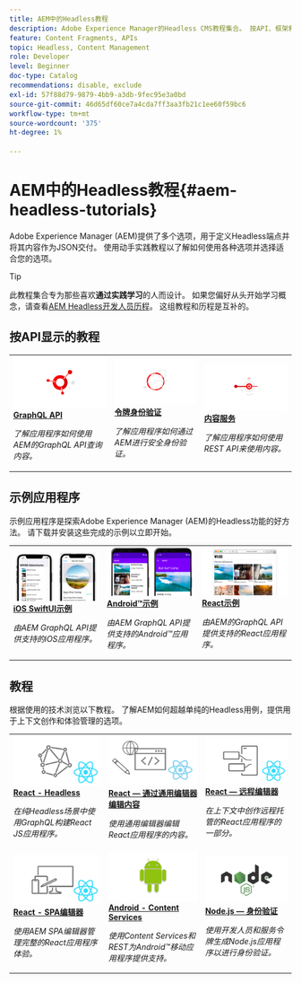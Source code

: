 ```yaml
---
title: AEM中的Headless教程
description: Adobe Experience Manager的Headless CMS教程集合。 按API、框架和示例应用程序浏览教程。
feature: Content Fragments, APIs
topic: Headless, Content Management
role: Developer
level: Beginner
doc-type: Catalog
recommendations: disable, exclude
exl-id: 57f88d79-9879-4bb9-a3db-9fec95e3a0bd
source-git-commit: 46d65df60ce7a4cda7ff3aa3fb21c1ee60f59bc6
workflow-type: tm+mt
source-wordcount: '375'
ht-degree: 1%

---
```


# AEM中的Headless教程{#aem-headless-tutorials}

Adobe Experience Manager (AEM)提供了多个选项，用于定义Headless端点并将其内容作为JSON交付。 使用动手实践教程以了解如何使用各种选项并选择适合您的选项。

>[!TIP]
>
>此教程集合专为那些喜欢&#x200B;**通过实践学习**&#x200B;的人而设计。 如果您偏好从头开始学习概念，请查看[AEM Headless开发人员历程](https://experienceleague.adobe.com/docs/experience-manager-cloud-service/content/headless/journeys/developer/overview.html?lang=zh-Hans)。 这组教程和历程是互补的。

## 按API显示的教程

<table>
<tr>
  <td>
    <a href="https://experienceleague.adobe.com/docs/experience-manager-learn/getting-started-with-aem-Headless/graphql/overview.html?lang=zh-Hans">
      <img alt="GRAPHQL API" src="./assets/graphql-icon.png" />
    </a>
    <div>
      <a href="https://experienceleague.adobe.com/docs/experience-manager-learn/getting-started-with-aem-Headless/graphql/overview.html?lang=zh-Hans">
    <strong>GraphQL API</strong>
    </a>
    </div>
    <p>
    <em>了解应用程序如何使用AEM的GraphQL API查询内容。</em>
    <p>
  </td>
  <td>
    <a href="https://experienceleague.adobe.com/docs/experience-manager-learn/getting-started-with-aem-headless/authentication/overview.html?lang=zh-Hans">
    <img alt="基于令牌的身份验证" src="./assets/token-auth-icon.png" />
    </a>
    <div>
    <a href="https://experienceleague.adobe.com/docs/experience-manager-learn/getting-started-with-aem-headless/authentication/overview.html?lang=zh-Hans">
    <strong>令牌身份验证</strong>
    </a>
    </div>
    <p>
    <em>了解应用程序如何通过AEM进行安全身份验证。</em>
    </p>
  </td>
  <td>
    <a href="https://experienceleague.adobe.com/docs/experience-manager-learn/getting-started-with-aem-headless/content-services/overview.html?lang=zh-Hans">
      <img alt="Content Services" src="./assets/content-services.png" />
    </a>
     <div>
      <a href="https://experienceleague.adobe.com/docs/experience-manager-learn/getting-started-with-aem-headless/content-services/overview.html?lang=zh-Hans">
        <strong>内容服务</strong>
      </a>
    </div>
    <p>
    <em>了解应用程序如何使用REST API来使用内容。</em>
    <p>
  </td>
</tr>
</table>

## 示例应用程序

示例应用程序是探索Adobe Experience Manager (AEM)的Headless功能的好方法。 请下载并安装这些完成的示例以立即开始。

<table>
<tr>
  <td>
    <a href="https://experienceleague.adobe.com/docs/experience-manager-learn/getting-started-with-aem-headless/graphql/example-apps/ios-swiftui-app.html?lang=zh-Hans">
      <img alt="iOS示例" src="./assets/ios-example.png" />
    </a>
    <div>
      <a href="https://experienceleague.adobe.com/docs/experience-manager-learn/getting-started-with-aem-headless/graphql/example-apps/ios-swiftui-app.html?lang=zh-Hans">
    <strong>iOS SwiftUI示例</strong>
    </a>
    </div>
    <p>
    <em>由AEM GraphQL API提供支持的iOS应用程序。</em>
    <p>
  </td>
  <td>
    <a href="https://experienceleague.adobe.com/docs/experience-manager-learn/getting-started-with-aem-headless/graphql/example-apps/android-app.html?lang=zh-Hans">
    <img alt="Android示例" src="./assets/android-example.png" />
    </a>
    <div>
    <a href="https://experienceleague.adobe.com/docs/experience-manager-learn/getting-started-with-aem-headless/graphql/example-apps/android-app.html?lang=zh-Hans">
    <strong>Android™示例</strong>
    </a>
    </div>
    <p>
    <em>由AEM GraphQL API提供支持的Android™应用程序。</em>
    </p>
  </td>
  <td>
    <a href="https://experienceleague.adobe.com/docs/experience-manager-learn/getting-started-with-aem-headless/graphql/example-apps/react-app.html?lang=zh-Hans">
      <img alt="React示例" src="./assets/react-example.png" />
    </a>
     <div>
      <a href="https://experienceleague.adobe.com/docs/experience-manager-learn/getting-started-with-aem-headless/graphql/example-apps/react-app.html?lang=zh-Hans">
        <strong>React示例</strong>
      </a>
    </div>
    <p>
    <em>由AEM的GraphQL API提供支持的React应用程序。</em>
    <p>
  </td>
</tr>
</table>

## 教程

根据使用的技术浏览以下教程。 了解AEM如何超越单纯的Headless用例，提供用于上下文创作和体验管理的选项。

<table>
<tr>
  <td>
    <a href="https://experienceleague.adobe.com/docs/experience-manager-learn/getting-started-with-aem-Headless/graphql/multi-step/overview.html?lang=zh-Hans">
      <img alt="React - Headless" src="./assets/react-headless.png" />
    </a>
    <div>
      <a href="https://experienceleague.adobe.com/docs/experience-manager-learn/getting-started-with-aem-Headless/graphql/overview.html?lang=zh-Hans">
    <strong>React - Headless</strong>
    </a>
    </div>
    <p>
    <em>在纯Headless场景中使用GraphQL构建React JS应用程序。</em>
    <p>
  </td>
  <td>
    <a href="https://experienceleague.adobe.com/zh-hans/docs/experience-manager-learn/cloud-service/developing/universal-editor/react-app-editing/overview">
      <img alt="React — 通过通用编辑器编辑内容" src="./assets/react-universal-editor.png" />
    </a>
     <div>
      <a href="https://experienceleague.adobe.com/zh-hans/docs/experience-manager-learn/cloud-service/developing/universal-editor/react-app-editing/overview">
        <strong>React — 通过通用编辑器编辑内容</strong>
      </a>
    </div>
    <p>
    <em>使用通用编辑器编辑React应用程序的内容。</em>
    <p>
  </td>  
  <td>
    <a href="https://experienceleague.adobe.com/docs/experience-manager-learn/getting-started-with-aem-headless/spa-editor/remote-spa/overview.html?lang=zh-Hans">
    <img alt="React — 远程编辑器" src="./assets/react-remote.png" />
    </a>
    <div>
    <a href="https://experienceleague.adobe.com/docs/experience-manager-learn/getting-started-with-aem-headless/spa-editor/remote-spa/overview.html?lang=zh-Hans">
    <strong>React — 远程编辑器</strong>
    </a>
    </div>
    <p>
    <em>在上下文中创作远程托管的React应用程序的一部分。</em>
    </p>
  </td>
</tr>
<tr>  
  <td>
    <a href="https://experienceleague.adobe.com/docs/experience-manager-learn/getting-started-with-aem-headless/spa-editor/react/overview.html?lang=zh-Hans">
      <img alt="React - SPA编辑器" src="./assets/react-spa-editor.png" />
    </a>
     <div>
      <a href="https://experienceleague.adobe.com/docs/experience-manager-learn/getting-started-with-aem-headless/spa-editor/react/overview.html?lang=zh-Hans">
        <strong>React - SPA编辑器</strong>
      </a>
    </div>
    <p>
    <em>使用AEM SPA编辑器管理完整的React应用程序体验。</em>
    <p>
  </td>
  <td>
    <a href="https://experienceleague.adobe.com/docs/experience-manager-learn/getting-started-with-aem-headless/content-services/overview.html?lang=zh-Hans">
    <img alt="Android — 内容服务" src="./assets/android.png" />
    </a>
    <div>
    <a href="https://experienceleague.adobe.com/docs/experience-manager-learn/getting-started-with-aem-headless/content-services/overview.html?lang=zh-Hans">
    <strong>Android - Content Services</strong>
    </a>
    </div>
    <p>
    <em>使用Content Services和REST为Android™移动应用程序提供支持。</em>
    </p>
  </td>
  <td>
    <a href="https://experienceleague.adobe.com/docs/experience-manager-learn/getting-started-with-aem-headless/authentication/overview.html?lang=zh-Hans">
      <img alt="Node.js — 身份验证" src="./assets/node-js.png" />
    </a>
     <div>
      <a href="https://experienceleague.adobe.com/docs/experience-manager-learn/getting-started-with-aem-headless/authentication/overview.html?lang=zh-Hans">
        <strong>Node.js — 身份验证</strong>
      </a>
    </div>
    <p>
    <em>使用开发人员和服务令牌生成Node.js应用程序以进行身份验证。</em>
    <p>
  </td>
</tr>
</table>
